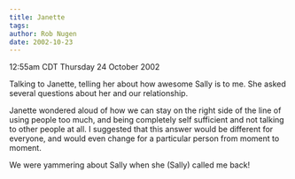 ```yaml
---
title: Janette
tags: 
author: Rob Nugen
date: 2002-10-23
---
```


<p class=date>12:55am CDT Thursday 24 October 2002</p>

<p>Talking to Janette, telling her about how awesome Sally is to me.
She asked several questions about her and our relationship.</p>

<p>Janette wondered aloud of how we can stay on the right side of the
line of using people too much, and being completely self sufficient
and not talking to other people at all.  I suggested that this answer
would be different for everyone, and would even change for a
particular person from moment to moment.</p>

<p>We were yammering about Sally when she (Sally) called me back!</p>
